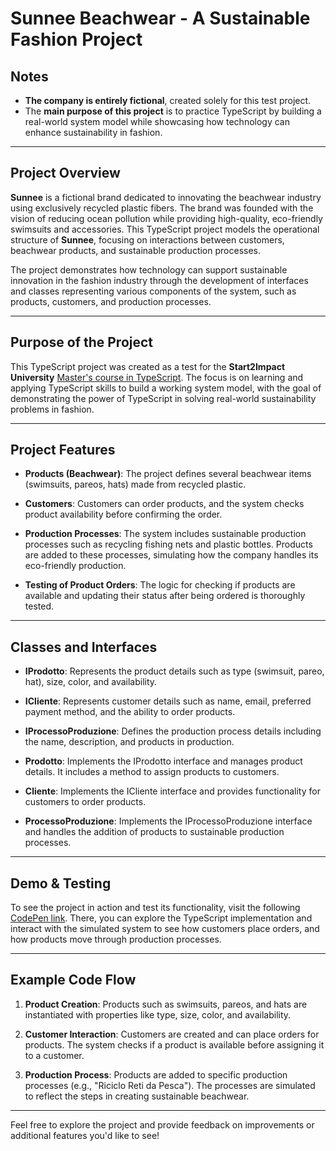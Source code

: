 # Sunnee Beachwear - A Sustainable Fashion Project

## Notes

- **The company is entirely fictional**, created solely for this test project.
- The **main purpose of this project** is to practice TypeScript by building a real-world system model while showcasing how technology can enhance sustainability in fashion.

---

## Project Overview

**Sunnee** is a fictional brand dedicated to innovating the beachwear industry using exclusively recycled plastic fibers. The brand was founded with the vision of reducing ocean pollution while providing high-quality, eco-friendly swimsuits and accessories. This TypeScript project models the operational structure of **Sunnee**, focusing on interactions between customers, beachwear products, and sustainable production processes.

The project demonstrates how technology can support sustainable innovation in the fashion industry through the development of interfaces and classes representing various components of the system, such as products, customers, and production processes.

---

## Purpose of the Project

This TypeScript project was created as a test for the **Start2Impact University** [Master's course in TypeScript](https://www.start2impact.it/master/). The focus is on learning and applying TypeScript skills to build a working system model, with the goal of demonstrating the power of TypeScript in solving real-world sustainability problems in fashion.

---

## Project Features

- **Products (Beachwear)**: The project defines several beachwear items (swimsuits, pareos, hats) made from recycled plastic.
  
- **Customers**: Customers can order products, and the system checks product availability before confirming the order.
  
- **Production Processes**: The system includes sustainable production processes such as recycling fishing nets and plastic bottles. Products are added to these processes, simulating how the company handles its eco-friendly production.

- **Testing of Product Orders**: The logic for checking if products are available and updating their status after being ordered is thoroughly tested.

---

## Classes and Interfaces

- **IProdotto**: Represents the product details such as type (swimsuit, pareo, hat), size, color, and availability.
  
- **ICliente**: Represents customer details such as name, email, preferred payment method, and the ability to order products.
  
- **IProcessoProduzione**: Defines the production process details including the name, description, and products in production.

- **Prodotto**: Implements the IProdotto interface and manages product details. It includes a method to assign products to customers.
  
- **Cliente**: Implements the ICliente interface and provides functionality for customers to order products.
  
- **ProcessoProduzione**: Implements the IProcessoProduzione interface and handles the addition of products to sustainable production processes.

---

## Demo & Testing

To see the project in action and test its functionality, visit the following [CodePen link](https://codepen.io/andreaferrari95/pen/ExqMJxd?editors=1111). There, you can explore the TypeScript implementation and interact with the simulated system to see how customers place orders, and how products move through production processes.

---

## Example Code Flow

1. **Product Creation**: Products such as swimsuits, pareos, and hats are instantiated with properties like type, size, color, and availability.
  
2. **Customer Interaction**: Customers are created and can place orders for products. The system checks if a product is available before assigning it to a customer.
  
3. **Production Process**: Products are added to specific production processes (e.g., "Riciclo Reti da Pesca"). The processes are simulated to reflect the steps in creating sustainable beachwear.

---

Feel free to explore the project and provide feedback on improvements or additional features you'd like to see!
